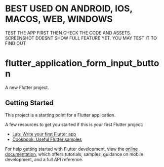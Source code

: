 # BEST USED ON ANDROID, IOS, MACOS, WEB, WINDOWS
TEST THE APP FIRST THEN CHECK THE CODE AND ASSETS.
SCREENSHOT DOESNT SHOW FULL FEATURE YET. YOU MAY TEST IT TO FIND OUT

# flutter_application_form_input_button

A new Flutter project.

## Getting Started

This project is a starting point for a Flutter application.

A few resources to get you started if this is your first Flutter project:

- [Lab: Write your first Flutter app](https://docs.flutter.dev/get-started/codelab)
- [Cookbook: Useful Flutter samples](https://docs.flutter.dev/cookbook)

For help getting started with Flutter development, view the
[online documentation](https://docs.flutter.dev/), which offers tutorials,
samples, guidance on mobile development, and a full API reference.

